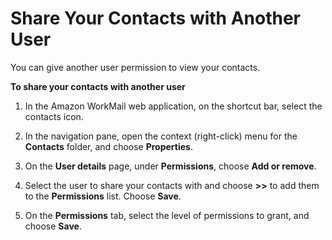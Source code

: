 # Share Your Contacts with Another User<a name="share_your_contacts"></a>

You can give another user permission to view your contacts\.

**To share your contacts with another user**

1. In the Amazon WorkMail web application, on the shortcut bar, select the contacts icon\.

1. In the navigation pane, open the context \(right\-click\) menu for the **Contacts** folder, and choose **Properties**\.

1. On the **User details** page, under **Permissions**, choose **Add or remove**\.

1. Select the user to share your contacts with and choose **>>** to add them to the **Permissions** list\. Choose **Save**\.

1. On the **Permissions** tab, select the level of permissions to grant, and choose **Save**\.